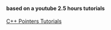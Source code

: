 #### based on a youtube 2.5 hours tutorials
[C++ Pointers Tutorials](https://youtu.be/kiUGf_Z08RQ?si=nlHAYJczqjRsbJ38)